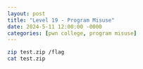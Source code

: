 ```yaml
---
layout: post
title: "Level 19 - Program Misuse"
date: 2024-5-11 12:00:00 -0000
categories: [pwn college, program misuse]
---
```


```bash
zip test.zip /flag
cat test.zip
```
